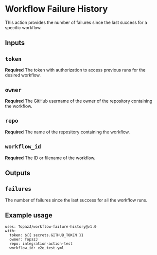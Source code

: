 # Workflow Failure History

This action provides the number of failures since the last success for a specific workflow.

## Inputs

## `token`

**Required** The token with authorization to access previous runs for the desired workflow.

## `owner`

**Required** The GitHub username of the owner of the repository containing the workflow.

## `repo`

**Required** The name of the repository containing the workflow.

## `workflow_id`

**Required** The ID or filename of the workflow.

## Outputs

## `failures`

The number of failures since the last success for all the workflow runs.

## Example usage
```
uses: TopazJ/workflow-failure-history@v1.0
with:
  token: ${{ secrets.GITHUB_TOKEN }}
  owner: TopazJ
  repo: integration-action-test
  workflow_id: e2e_test.yml
```